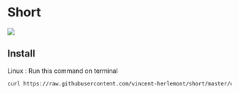 # Short

![](https://github.com/vincent-herlemont/short/workflows/Rust/badge.svg)

## Install

Linux : Run this command on terminal
```bash
curl https://raw.githubusercontent.com/vincent-herlemont/short/master/cli/build/by_script/install.sh | sh
```
